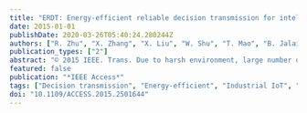```yaml
---
title: "ERDT: Energy-efficient reliable decision transmission for intelligent cooperative spectrum sensing in industrial lot"
date: 2015-01-01
publishDate: 2020-03-26T05:40:24.280244Z
authors: ["R. Zhu", "X. Zhang", "X. Liu", "W. Shu", "T. Mao", "B. Jalaian"]
publication_types: ["2"]
abstract: "© 2015 IEEE. Trans. Due to harsh environment, large number of sensors, limited energy, and spectrum scarcity, intelligent sensing becomes a key issue to enable many practical applications in industrial Internet of Things (IoT). In such an industrial environment with noise and interference, an efficient cooperative spectrum sensing (CSS) scheme can achieve spectrum sharing between primary users (PUs) and secondary users (SUs), and effectively solve the spectrum scarcity and reduce energy consumption to make the IoT smarter. As a vital part of CSS, decision transmission (DT) between SUs and fusion center (FC) plays a crucial role. In traditional DT, each SU will transmit its local decision to FC with orthogonal channel in each sensing, which does not consider the packet error and packet loss due to noise during transmission, and aggravates spectrum scarcity and energy consumption. An energy-efficient reliable DT (ERDT) scheme is proposed to enhance CSS in industrial IoT, which considers both packet error and packet loss. First, the CSS mathematical model based on DT is formulated. Second, with rigorous mathematical deduction, the correct decision probability and the energy consumption are analyzed for both ERDT and DT based on logic OR-rule and AND-rule under three cases, respectively: 1) bit error only; 2) packet loss only; and 3) both bit error and packet loss. Detailed simulation results show that, compared with DT, the proposed ERDT can increase correct decision probability and reduce energy consumption for CSS under three different cases. When the existence probability of PU is 50%, the energy consumption of ERDT is only half of that of DT in CSS. Furthermore, when there are 30 SUs in CSS, the existence probability of PU is 50%, both pocket loss rate and bit error rate are 0.05, and the correct decision probability of ERDT is approaching to 1 for CSS in industrial IoT."
featured: false
publication: "*IEEE Access*"
tags: ["Decision transmission", "Energy-efficient", "Industrial IoT", "Intelligent cooperative spectrum sensing"]
doi: "10.1109/ACCESS.2015.2501644"
---
```


